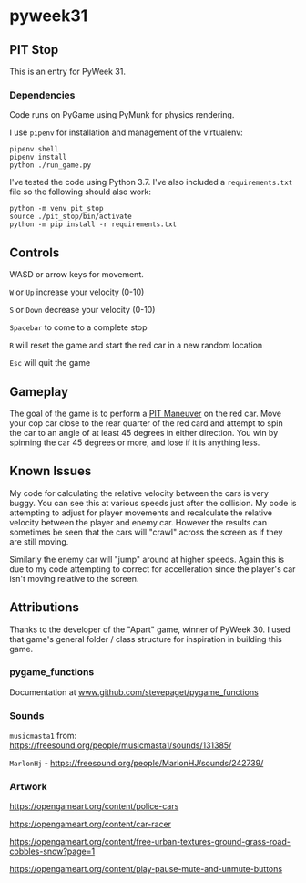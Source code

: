 # pyweek31

## PIT Stop

This is an entry for PyWeek 31.

### Dependencies

Code runs on PyGame using PyMunk for physics rendering.

I use `pipenv` for installation and management of the virtualenv:

```
pipenv shell
pipenv install
python ./run_game.py
```

I've tested the code using Python 3.7. I've also included a `requirements.txt` file so the following should also work:

```
python -m venv pit_stop
source ./pit_stop/bin/activate
python -m pip install -r requirements.txt
```

## Controls

WASD or arrow keys for movement.

`W` or `Up` increase your velocity (0-10)

`S` or `Down` decrease your velocity (0-10)

`Spacebar` to come to a complete stop

`R` will reset the game and start the red car in a new random location

`Esc` will quit the game

## Gameplay

The goal of the game is to perform a [PIT Maneuver](https://en.wikipedia.org/wiki/PIT_maneuver) on the red car. Move your cop car close to the rear quarter
of the red card and attempt to spin the car to an angle of at least 45 degrees in either direction. You win by spinning the car 45 degrees or more, and lose if it is anything less.

## Known Issues

My code for calculating the relative velocity between the cars is very buggy. You can see this at various speeds just after the collision. My code is attempting to adjust for player movements and recalculate the relative velocity between the player and enemy car. However the results can sometimes be seen that the cars will "crawl" across the screen as if they are still moving.

Similarly the enemy car will "jump" around at higher speeds. Again this is due to my code attempting to correct for accelleration since the player's car isn't moving relative to the screen.

## Attributions

Thanks to the developer of the "Apart" game, winner of PyWeek 30. I used that game's general folder / class structure for inspiration in building this game.

### pygame_functions

Documentation at www.github.com/stevepaget/pygame_functions

### Sounds

`musicmasta1` from: https://freesound.org/people/musicmasta1/sounds/131385/

`MarlonHj` - https://freesound.org/people/MarlonHJ/sounds/242739/

### Artwork

https://opengameart.org/content/police-cars

https://opengameart.org/content/car-racer

https://opengameart.org/content/free-urban-textures-ground-grass-road-cobbles-snow?page=1

https://opengameart.org/content/play-pause-mute-and-unmute-buttons

